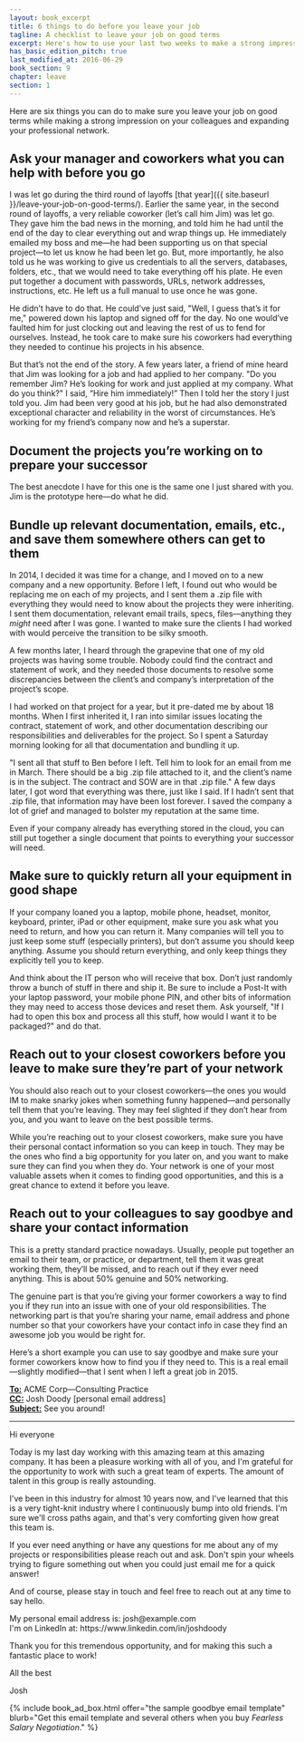 ```yaml
---
layout: book_excerpt
title: 6 things to do before you leave your job
tagline: A checklist to leave your job on good terms
excerpt: Here's how to use your last two weeks to make a strong impression on your colleagues and expand your professional network.
has_basic_edition_pitch: true
last_modified_at: 2016-06-29
book_section: 9
chapter: leave
section: 1
---
```


Here are six things you can do to make sure you leave your job on good terms while making a strong impression on your colleagues and expanding your professional network.

## Ask your manager and coworkers what you can help with before you go

I was let go during the third round of layoffs [that year]({{ site.baseurl }}/leave-your-job-on-good-terms/). Earlier the same year, in the second round of layoffs, a very reliable coworker (let’s call him Jim) was let go.  They gave him the bad news in the morning, and told him he had until the end of the day to clear everything out and wrap things up. He immediately emailed my boss and me—he had been supporting us on that special project—to let us know he had been let go. But, more importantly, he also told us he was working to give us credentials to all the servers, databases, folders, etc., that we would need to take everything off his plate. He even put together a document with passwords, URLs, network addresses, instructions, etc. He left us a full manual to use once he was gone.

He didn’t have to do that. He could’ve just said, "Well, I guess that’s it for me," powered down his laptop and signed off for the day. No one would’ve faulted him for just clocking out and leaving the rest of us to fend for ourselves. Instead, he took care to make sure his coworkers had everything they needed to continue his projects in his absence.

But that’s not the end of the story. A few years later, a friend of mine heard that Jim was looking for a job and had applied to her company. "Do you remember Jim? He’s looking for work and just applied at my company. What do you think?" I said, “Hire him immediately!” Then I told her the story I just told you. Jim had been very good at his job, but he had also demonstrated exceptional character and reliability in the worst of circumstances. He’s working for my friend’s company now and he’s a superstar.

## Document the projects you’re working on to prepare your successor

The best anecdote I have for this one is the same one I just shared with you. Jim is the prototype here—do what he did.

## Bundle up relevant documentation, emails, etc., and save them somewhere others can get to them

In 2014, I decided it was time for a change, and I moved on to a new company and a new opportunity. Before I left, I found out who would be replacing me on each of my projects, and I sent them a .zip file with everything they would need to know about the projects they were inheriting. I sent them documentation, relevant email trails, specs, files—anything they *might* need after I was gone. I wanted to make sure the clients I had worked with would perceive the transition to be silky smooth.

A few months later, I heard through the grapevine that one of my old projects was having some trouble. Nobody could find the contract and statement of work, and they needed those documents to resolve some discrepancies between the client’s and company’s interpretation of the project’s scope.

I had worked on that project for a year, but it pre-dated me by about 18 months. When I first inherited it, I ran into similar issues locating the contract, statement of work, and other documentation describing our responsibilities and deliverables for the project. So I spent a Saturday morning looking for all that documentation and bundling it up.

"I sent all that stuff to Ben before I left. Tell him to look for an email from me in March. There should be a big .zip file attached to it, and the client’s name is in the subject. The contract and SOW are in that .zip file." A few days later, I got word that everything was there, just like I said. If I hadn’t sent that .zip file, that information may have been lost forever. I saved the company a lot of grief and managed to bolster my reputation at the same time.

Even if your company already has everything stored in the cloud, you can still put together a single document that points to everything your successor will need.

## Make sure to quickly return all your equipment in good shape

If your company loaned you a laptop, mobile phone, headset, monitor, keyboard, printer, iPad or other equipment, make sure you ask what you need to return, and how you can return it. Many companies will tell you to just keep some stuff (especially printers), but don’t assume you should keep anything. Assume you should return everything, and only keep things they explicitly tell you to keep.

And think about the IT person who will receive that box. Don’t just randomly throw a bunch of stuff in there and ship it. Be sure to include a Post-It with your laptop password, your mobile phone PIN, and other bits of information they may need to access those devices and reset them. Ask yourself, "If I had to open this box and process all this stuff, how would I want it to be packaged?" and do that.

## Reach out to your closest coworkers before you leave to make sure they’re part of your network

You should also reach out to your closest coworkers—the ones you would IM to make snarky jokes when something funny happened—and personally tell them that you’re leaving. They may feel slighted if they don’t hear from you, and you want to leave on the best possible terms.

While you’re reaching out to your closest coworkers, make sure you have their personal contact information so you can keep in touch. They may be the ones who find a big opportunity for you later on, and you want to make sure they can find you when they do. Your network is one of your most valuable assets when it comes to finding good opportunities, and this is a great chance to extend it before you leave.

## Reach out to your colleagues to say goodbye and share your contact information

This is a pretty standard practice nowadays. Usually, people put together an email to their team, or practice, or department, tell them it was great working them, they’ll be missed, and to reach out if they ever need anything. This is about 50% genuine and 50% networking. 

The genuine part is that you’re giving your former coworkers a way to find you if they run into an issue with one of your old responsibilities. The networking part is that you’re sharing your name, email address and phone number so that your coworkers have your contact info in case they find an awesome job you would be right for.

Here’s a short example you can use to say goodbye and make sure your former coworkers know how to find you if they need to. This is a real email—slightly modified—that I sent when I left a great job in 2015. 

<div class='sample-email'>
<p>
	<strong><u>To:</u></strong> ACME Corp—Consulting Practice<br>
	<strong><u>CC:</u></strong> Josh Doody <josh@example.com> [personal email address]<br>
	<strong><u>Subject:</u></strong> See you around!
</p>
<hr>
<p>Hi everyone</p>
<p>Today is my last day working with this amazing team at this amazing company. It has been a pleasure working with all of you, and I'm grateful for the opportunity to work with such a great team of experts. The amount of talent in this group is really astounding.</p>
<p>I've been in this industry for almost 10 years now, and I've learned that this is a very tight-knit industry where I continuously bump into old friends. I'm sure we'll cross paths again, and that's very comforting given how great this team is.</p>
<p>If you ever need anything or have any questions for me about any of my projects or responsibilities please reach out and ask. Don't spin your wheels trying to figure something out when you could just email me for a quick answer!</p>
<p>And of course, please stay in touch and feel free to reach out at any time to say hello.</p> 
<p>My personal email address is: josh@example.com <br>
I'm on LinkedIn at: https://www.linkedin.com/in/joshdoody</p>
<p>Thank you for this tremendous opportunity, and for making this such a fantastic place to work!</p>
<p>All the best</p>
<p>Josh</p>
</div>

{% include book_ad_box.html offer="the sample goodbye email template" blurb="Get this email template and several others when you buy <em>Fearless Salary Negotiation</em>." %}